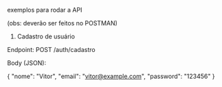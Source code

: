 exemplos para rodar a API

(obs: deverão ser feitos no POSTMAN)

1. Cadastro de usuário

Endpoint: POST /auth/cadastro

Body (JSON):

{
  "nome": "Vitor",
  "email": "vitor@example.com",
  "password": "123456"
}